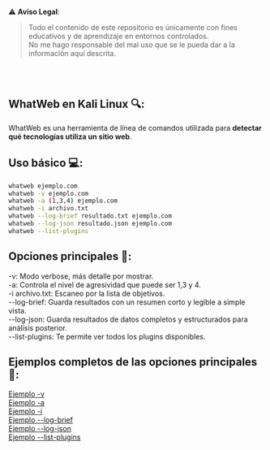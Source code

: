 ⚠️ **Aviso Legal**:
> Todo el contenido de este repositorio es únicamente con fines educativos y de aprendizaje en entornos controlados.  
> No me hago responsable del mal uso que se le pueda dar a la información aquí descrita.

<br><br>

## WhatWeb en Kali Linux 🔍:
WhatWeb es una herramienta de línea de comandos utilizada para **detectar qué tecnologías utiliza un sitio web**.
<br>
## Uso básico 💻:
```bash
whatweb ejemplo.com
whatweb -v ejemplo.com
whatweb -a (1,3,4) ejemplo.com
whatweb -i archivo.txt
whatweb --log-brief resultado.txt ejemplo.com
whatweb --log-json resultado.json ejemplo.com
whatweb --list-plugins
```
## Opciones principales 🔧:
-v: Modo verbose, más detalle por mostrar.<br>
-a: Controla el nivel de agresividad que puede ser 1,3 y 4.<br>
-i archivo.txt: Escaneo por la lista de objetivos.<br>
--log-brief: Guarda resultados con un resumen corto y legible a simple vista.<br>
--log-json: Guarda resultados de datos completos y estructurados para análisis posterior.<br>
--list-plugins: Te permite ver todos los plugins disponibles.<br>

## Ejemplos completos de las opciones principales 🔧:
[Ejemplo -v](https://github.com/user-attachments/assets/6a9406ed-bed9-4efc-a3ce-69af133f5841)<br>
[Ejemplo -a](https://github.com/user-attachments/assets/ac1c7e48-9e57-41d8-9de6-ca5677a35daf)<br>
[Ejemplo -i](https://github.com/user-attachments/assets/b78d98ad-a186-47c3-a569-11dc7f40c75e)<br>
[Ejemplo --log-brief](https://github.com/user-attachments/assets/88efb675-60e9-431a-add2-60538a50d4d3)<br>
[Ejemplo --log-json](https://github.com/user-attachments/assets/c514ca26-d6e1-43ad-93f3-605b519f362a)<br>
[Ejemplo --list-plugins](https://github.com/user-attachments/assets/016ca996-0bc1-4310-b4d8-16c50eb310a8)<br>



